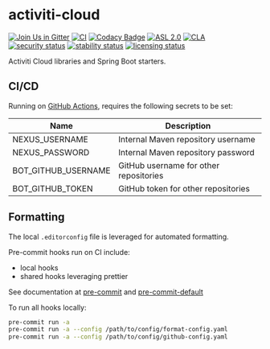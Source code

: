 # activiti-cloud

[![Join Us in Gitter](https://badges.gitter.im/Activiti/Activiti7.svg)](https://gitter.im/Activiti/Activiti7?utm_source=badge&utm_medium=badge&utm_campaign=pr-badge&utm_content=badge)
[![CI](https://github.com/Activiti/activiti-cloud/actions/workflows/main.yml/badge.svg)](https://github.com/Activiti/activiti-cloud/actions/workflows/main.yml)
[![Codacy Badge](https://api.codacy.com/project/badge/Grade/05862b3db7344b24b4509d266df77c3a)](https://www.codacy.com/gh/Activiti/activiti-cloud?utm_source=github.com&amp;utm_medium=referral&amp;utm_content=Activiti/activiti-cloud&amp;utm_campaign=Badge_Grade)
[![ASL 2.0](https://img.shields.io/hexpm/l/plug.svg)](https://github.com/Activiti/activiti-cloud/blob/master/LICENSE.txt)
[![CLA](https://cla-assistant.io/readme/badge/Activiti/activiti-cloud)](https://cla-assistant.io/Activiti/activiti-cloud)
[![security status](https://www.meterian.io/badge/gh/Activiti/activiti-cloud/security)](https://www.meterian.io/report/gh/Activiti/activiti-cloud)
[![stability status](https://www.meterian.io/badge/gh/Activiti/activiti-cloud/stability)](https://www.meterian.io/report/gh/Activiti/activiti-cloud)
[![licensing status](https://www.meterian.io/badge/gh/Activiti/activiti-cloud/licensing)](https://www.meterian.io/report/gh/Activiti/activiti-cloud)

Activiti Cloud libraries and Spring Boot starters.

## CI/CD

Running on [GitHub Actions](https://github.com/features/actions), requires the following secrets to be set:

| Name | Description |
|------|-------------|
| NEXUS_USERNAME | Internal Maven repository username |
| NEXUS_PASSWORD | Internal Maven repository password |
| BOT_GITHUB_USERNAME | GitHub username for other repositories |
| BOT_GITHUB_TOKEN | GitHub token for other repositories |

## Formatting

The local `.editorconfig` file is leveraged for automated formatting.

Pre-commit hooks run on CI include:

- local hooks
- shared hooks leveraging prettier

See documentation at [pre-commit](https://github.com/Alfresco/alfresco-build-tools/tree/master/docs#pre-commit) and [pre-commit-default](https://github.com/Alfresco/alfresco-build-tools/tree/master/docs#pre-commit-default)

To run all hooks locally:

```sh
pre-commit run -a
pre-commit run -a --config /path/to/config/format-config.yaml
pre-commit run -a --config /path/to/config/github-config.yaml
```
